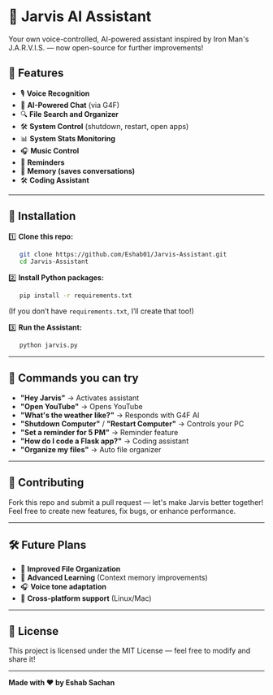 # 🤖 Jarvis AI Assistant

Your own voice-controlled, AI-powered assistant inspired by Iron Man's J.A.R.V.I.S. — now open-source for further improvements!

## 🚀 Features

- 🎙️ **Voice Recognition**
- 💬 **AI-Powered Chat** (via G4F)
- 🔍 **File Search and Organizer**
- 🛠️ **System Control** (shutdown, restart, open apps)
- 📊 **System Stats Monitoring**
- 🎧 **Music Control**
- 🔔 **Reminders**
- 🧠 **Memory (saves conversations)**
- 🛠️ **Coding Assistant**

---

## 🔧 Installation

1️⃣ **Clone this repo:**
```bash
   git clone https://github.com/Eshab01/Jarvis-Assistant.git
   cd Jarvis-Assistant
```

2️⃣ **Install Python packages:**
```bash
   pip install -r requirements.txt
```
(If you don’t have `requirements.txt`, I’ll create that too!)

3️⃣ **Run the Assistant:**
```bash
   python jarvis.py
```

---

## 📌 Commands you can try

- **"Hey Jarvis"** → Activates assistant
- **"Open YouTube"** → Opens YouTube
- **"What's the weather like?"** → Responds with G4F AI
- **"Shutdown Computer"** / **"Restart Computer"** → Controls your PC
- **"Set a reminder for 5 PM"** → Reminder feature
- **"How do I code a Flask app?"** → Coding assistant
- **"Organize my files"** → Auto file organizer

---

## 🌟 Contributing

Fork this repo and submit a pull request — let's make Jarvis better together! Feel free to create new features, fix bugs, or enhance performance.

---

## 🛠️ Future Plans

- 📁 **Improved File Organization**
- 🎯 **Advanced Learning** (Context memory improvements)
- 🎧 **Voice tone adaptation**
- 📲 **Cross-platform support** (Linux/Mac)

---

## 📜 License

This project is licensed under the MIT License — feel free to modify and share it!

---

**Made with ❤️ by Eshab Sachan**

